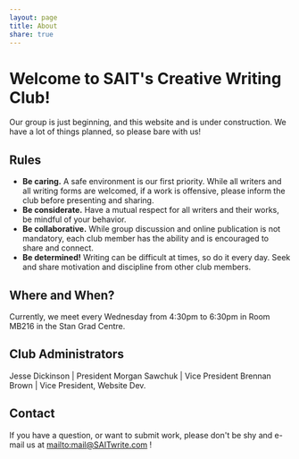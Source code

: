 ```yaml
---
layout: page
title: About
share: true
---
```


# Welcome to SAIT's Creative Writing Club!

Our group is just beginning, and this website and is under construction. We have a lot of things planned, so please bare with us!


## Rules

* **Be caring.** A safe environment is our first priority. While all writers and all writing forms are welcomed, if a work is offensive, please inform the club before presenting and sharing.
* **Be considerate.** Have a mutual respect for all writers and their works, be mindful of your behavior.
* **Be collaborative.** While group discussion and online publication is not mandatory, each club member has the ability and is encouraged to share and connect.
* **Be determined!** Writing can be difficult at times, so do it every day. Seek and share motivation and discipline from other club members.


## Where and When?

Currently, we meet every Wednesday from 4:30pm to 6:30pm in Room MB216 in the Stan Grad Centre.  


## Club Administrators

Jesse Dickinson | President
Morgan Sawchuk | Vice President
Brennan Brown | Vice President, Website Dev.

## Contact

If you have a question, or want to submit work, please don't be shy and e-mail us at [mailto:mail@SAITwrite.com](mail@SAITwrite.com) !